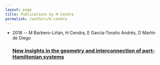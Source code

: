 ```yaml
---
layout: page
title: Publications by H Cendra
permalink: /authors/h-cendra
---
```


<ul class="post-list">
<li><span class='post-meta'>2018 -- M Barbero-Liñán, H Cendra, E García-Toraño Andrés, D Martín de Diego</span><h3><a class='post-link' href="{{ site.baseurl }}/new-insights-in-the-geometry-and-interconnection-of-port-hamiltonian-systems">New insights in the geometry and interconnection of port-Hamiltonian systems</a></h3></li>

</ul>
